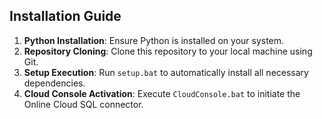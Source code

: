 ## Installation Guide
1. **Python Installation**: Ensure Python is installed on your system.
2. **Repository Cloning**: Clone this repository to your local machine using Git.
3. **Setup Execution**: Run `setup.bat` to automatically install all necessary dependencies.
4. **Cloud Console Activation**: Execute `CloudConsole.bat` to initiate the Online Cloud SQL connector.
